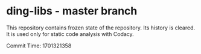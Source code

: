 # ding-libs - master branch

This repository contains frozen state of the repository.
Its history is cleared. It is used only for static code
analysis with Codacy.

Commit Time: 1701321358
